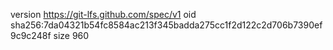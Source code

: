 version https://git-lfs.github.com/spec/v1
oid sha256:7da04321b54fc8584ac213f345badda275cc1f2d122c2d706b7390ef9c9c248f
size 960
